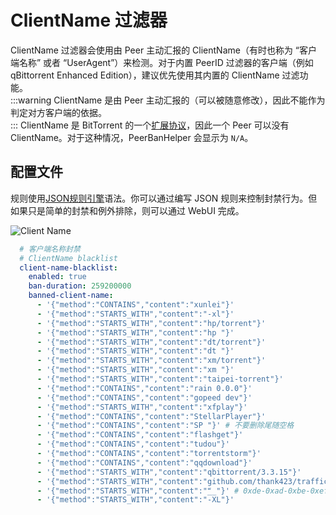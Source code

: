 # ClientName 过滤器

ClientName 过滤器会使用由 Peer 主动汇报的 ClientName（有时也称为 “客户端名称” 或者 “UserAgent”）来检测。对于内置 PeerID 过滤器的客户端（例如 qBittorrent Enhanced Edition），建议优先使用其内置的 ClientName 过滤功能。  
:::warning
ClientName 是由 Peer 主动汇报的（可以被随意修改），因此不能作为判定对方客户端的依据。  
:::
ClientName 是 BitTorrent 的一个[扩展协议](https://www.bittorrent.org/beps/bep_0010.html)，因此一个 Peer 可以没有 ClientName。对于这种情况，PeerBanHelper 会显示为 `N/A`。

## 配置文件

规则使用[JSON规则引擎](../misc/json-engine.md)语法。你可以通过编写 JSON 规则来控制封禁行为。但如果只是简单的封禁和例外排除，则可以通过 WebUI 完成。

![Client Name](./assets/client-name.png)

```yaml
  # 客户端名称封禁
  # ClientName blacklist
  client-name-blacklist:
    enabled: true
    ban-duration: 259200000
    banned-client-name:
      - '{"method":"CONTAINS","content":"xunlei"}'
      - '{"method":"STARTS_WITH","content":"-xl"}'
      - '{"method":"STARTS_WITH","content":"hp/torrent"}'
      - '{"method":"STARTS_WITH","content":"hp "}'
      - '{"method":"STARTS_WITH","content":"dt/torrent"}'
      - '{"method":"STARTS_WITH","content":"dt "}'
      - '{"method":"STARTS_WITH","content":"xm/torrent"}'
      - '{"method":"STARTS_WITH","content":"xm "}'
      - '{"method":"STARTS_WITH","content":"taipei-torrent"}'
      - '{"method":"CONTAINS","content":"rain 0.0.0"}'
      - '{"method":"CONTAINS","content":"gopeed dev"}'
      - '{"method":"STARTS_WITH","content":"xfplay"}'
      - '{"method":"CONTAINS","content":"StellarPlayer"}'
      - '{"method":"CONTAINS","content":"SP "}' # 不要删除尾随空格
      - '{"method":"CONTAINS","content":"flashget"}'
      - '{"method":"CONTAINS","content":"tudou"}'
      - '{"method":"CONTAINS","content":"torrentstorm"}'
      - '{"method":"CONTAINS","content":"qqdownload"}'
      - '{"method":"STARTS_WITH","content":"qbittorrent/3.3.15"}'
      - '{"method":"STARTS_WITH","content":"github.com/thank423/trafficconsume"}'
      - '{"method":"STARTS_WITH","content":"ޭ__"}' # 0xde-0xad-0xbe-0xef
      - '{"method":"STARTS_WITH","content":"-XL"}'
```
